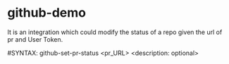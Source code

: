 # github-demo
It is an integration which  could modify the status of a repo given the url of pr and User Token.
<!-- todo: complete this -->
#SYNTAX:
github-set-pr-status <yourGithubUserTokenHere> <pr_URL> <state> <description: optional>
